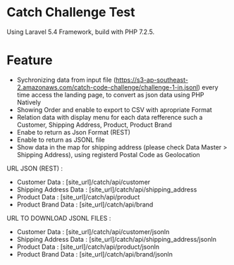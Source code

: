 # Catch Challenge Test

Using Laravel 5.4 Framework, build with PHP 7.2.5.


# Feature

  - Sychronizing data from input file (https://s3-ap-southeast-2.amazonaws.com/catch-code-challenge/challenge-1-in.jsonl) every time access the landing page, to convert as json data using PHP Natively
  - Showing Order and enable to export to CSV with apropriate Format
  - Relation data with display menu for each data refference such a Customer, Shipping Address, Product, Product Brand 
  - Enabe to return as Json Format (REST)
  - Enable to return as JSONL file
  - Show data in the map for shipping address (please check Data Master > Shipping Address), using registerd Postal Code as Geolocation
  

URL JSON (REST) :
  - Customer Data : [site_url]/catch/api/customer
  - Shipping Address Data : [site_url]/catch/api/shipping_address
  - Product Data : [site_url]/catch/api/product
  - Product Brand Data : [site_url]/catch/api/brand

URL TO DOWNLOAD JSONL FILES :
  - Customer Data : [site_url]/catch/api/customer/jsonln
  - Shipping Address Data : [site_url]/catch/api/shipping_address/jsonln
  - Product Data : [site_url]/catch/api/product/jsonln
  - Product Brand Data : [site_url]/catch/api/brand/jsonln
